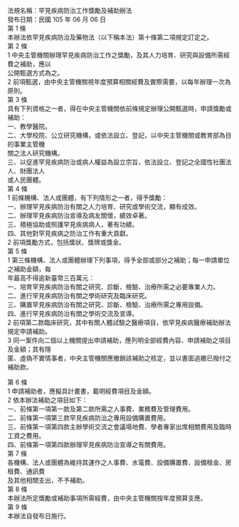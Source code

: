 法規名稱：罕見疾病防治工作獎勵及補助辦法  
發布日期：民國 105 年 06 月 06 日  
第 1 條  
本辦法依罕見疾病防治及藥物法（以下稱本法）第十條第二項規定訂定之。  
第 2 條  
1 中央主管機關辦理罕見疾病防治工作之獎勵，及其人力培育、研究與設備所需經費之補助，應以  
公開甄選方式為之。  
2 前項甄選，由中央主管機關視年度預算相關經費及實際需要，以每年辦理一次為原則。  
第 3 條  
具有下列資格之一者，得在中央主管機關依前條規定辦理公開甄選時，申請獎勵或補助：  
一、教學醫院。  
二、大學校院、公立研究機構，或依法設立、登記，以中央主管機關或教育部為目的事業主管機  
關之法人研究機構。  
三、以促進罕見疾病防治或病人權益為設立宗旨，依法設立、登記之全國性社團法人、財團法人  
或人民團體。  
第 4 條  
1 前條機構、法人或團體，有下列情形之一者，得予獎勵：  
一、辦理罕見疾病防治有關之人力培育、研究或學術交流，顯有成效。  
二、辦理罕見疾病防治宣導及病友關懷，績效卓著。  
三、積極協助或照護罕見疾病病人，著有功績。  
四、其他對罕見疾病之防治工作有重大貢獻。  
2 前項獎勵方式，包括獎狀、獎牌或獎金。  
第 5 條  
1 第三條機構、法人或團體辦理下列事項，得予全部或部分之補助；每一申請單位之補助金額，每  
年最高不得逾新臺幣三百萬元：  
一、培育罕見疾病防治有關之研究、診斷、檢驗、治療所需之必要專業人力。  
二、進行罕見疾病防治有關之學術研究及臨床研究。  
三、購置罕見疾病防治有關之研究、診斷、檢驗、治療所需之專用設備。  
四、進行罕見疾病防治有關之學術交流及宣導。  
2 前項第二款臨床研究，其中有關人體試驗之醫療項目，依罕見疾病醫療補助辦法規定申請補助。  
3 同一案件向二個以上機關提出申請補助，應列明全部經費內容、申請補助之項目及金額；其有隱  
匿、虛偽不實情事者，中央主管機關應撤銷該補助之核定，並以書面追繳已撥付之補助款。  


第 6 條  
1 申請補助者，應擬具計畫書，載明經費項目及金額。  
2 依本辦法補助之項目如下：  
一、前條第一項第一款及第二款所需之人事費、業務費及管理費用。  
二、前條第一項第三款罕見疾病防治之專用設備購置費用。  
三、前條第一項第四款主辦學術交流之會議場地費、學者專家出席相關費用及臨時工資之費用。  
四、前條第一項第四款辦理罕見疾病防治宣導之有關費用。  
第 7 條  
各機構、法人或團體為維持其運作之人事費、水電費、設備購置費、設備租金、房租費、通訊費  
及其他相關支出，不予補助。  
第 8 條  
本辦法所定獎勵或補助事項所需經費，由中央主管機關按年度預算支應。  
第 9 條  
本辦法自發布日施行。  


